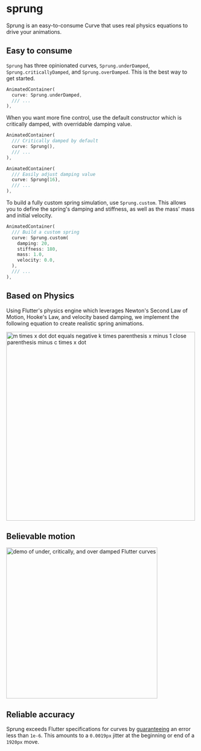 # sprung

Sprung is an easy-to-consume Curve that uses real physics equations to drive your animations.

## Easy to consume

`Sprung` has three opinionated curves, `Sprung.underDamped`, `Sprung.criticallyDamped`, and `Sprung.overDamped`. This is the best way to get started.

```dart
AnimatedContainer(
  curve: Sprung.underDamped,
  /// ...
),
```

When you want more fine control, use the default constructor which is critically damped, with overridable damping value.

```dart
AnimatedContainer(
  /// Critically damped by default
  curve: Sprung(),
  /// ...
),
```

```dart
AnimatedContainer(
  /// Easily adjust damping value
  curve: Sprung(16),
  /// ...
),
```

To build a fully custom spring simulation, use `Sprung.custom`. This allows you to define the spring's damping and stiffness, as well as the mass' mass and initial velocity.

```dart
AnimatedContainer(
  /// Build a custom spring
  curve: Sprung.custom(
    damping: 20,
    stiffness: 180,
    mass: 1.0,
    velocity: 0.0,
  ),
  /// ...
),
```

## Based on Physics

Using Flutter's physics engine which leverages Newton's Second Law of Motion, Hooke's Law, and velocity based damping, we implement the following equation to create realistic spring animations.

<img alt="m times x dot dot equals negative k times parenthesis x minus 1 close parenthesis minus c times x dot" src="https://raw.githubusercontent.com/lukepighetti/sprung/master/doc/equation.png" width="500">

## Believable motion

<img alt="demo of under, critically, and over damped Flutter curves" src="https://raw.githubusercontent.com/lukepighetti/sprung/master/doc/demo.gif" width="400">

## Reliable accuracy

Sprung exceeds Flutter specifications for curves by [guaranteeing](https://github.com/lukepighetti/sprung/blob/master/test/sprung_test.dart#L5) an error less than `1e-6`. This amounts to a `0.0019px` jitter at the beginning or end of a `1920px` move.
